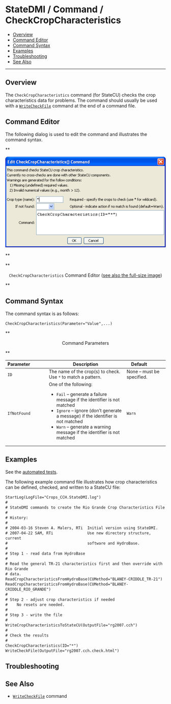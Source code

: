# StateDMI / Command / CheckCropCharacteristics #

* [Overview](#overview)
* [Command Editor](#command-editor)
* [Command Syntax](#command-syntax)
* [Examples](#examples)
* [Troubleshooting](#troubleshooting)
* [See Also](#see-also)

-------------------------

## Overview ##

The `CheckCropCharacteristics` command (for StateCU)
checks the crop characteristics data for problems.  The command should usually be used with a
[`WriteCheckFile`](../WriteCheckFile/WriteCheckFile.md) command at the end of a command file.

## Command Editor ##

The following dialog is used to edit the command and illustrates the command syntax.

**<p style="text-align: center;">
![CheckCropCharacteristics](CheckCropCharacteristics.png)
</p>**

**<p style="text-align: center;">
`CheckCropCharacteristics` Command Editor (<a href="../CheckCropCharacteristics.png">see also the full-size image</a>)
</p>**

## Command Syntax ##

The command syntax is as follows:

```text
CheckCropCharacteristics(Parameter="Value",...)
```
**<p style="text-align: center;">
Command Parameters
</p>**

| **Parameter**&nbsp;&nbsp;&nbsp;&nbsp;&nbsp;&nbsp;&nbsp;&nbsp;&nbsp;&nbsp;&nbsp;&nbsp; | **Description** | **Default**&nbsp;&nbsp;&nbsp;&nbsp;&nbsp;&nbsp;&nbsp;&nbsp;&nbsp;&nbsp; |
| --------------|-----------------|----------------- |
| `ID` | The name of the crop(s) to check.  Use `*` to match a pattern. | None – must be specified. |
| `IfNotFound` | One of the following:<ul><li>`Fail` – generate a failure message if the identifier is not matched</li><li>`Ignore` – ignore (don’t generate a message) if the identifier is not matched</li><li>`Warn` – generate a warning message if the identifier is not matched</li></ul> | `Warn` |

## Examples ##

See the [automated tests](https://github.com/OpenCDSS/cdss-app-statedmi-test/tree/master/test/regression/commands/CheckCropCharacteristics).

The following example command file illustrates how crop characteristics can be defined, checked, and written to a StateCU file:

```
StartLog(LogFile="Crops_CCH.StateDMI.log")
#
# StateDMI commands to create the Rio Grande Crop Characteristics File
#
# History:
#
# 2004-03-16 Steven A. Malers, RTi  Initial version using StateDMI.
# 2007-04-22 SAM, RTi               Use new directory structure, current
#                                   software and HydroBase.
#
# Step 1 - read data from HydroBase
#
# Read the general TR-21 characteristics first and then override with Rio Grande
# data.
ReadCropCharacteristicsFromHydroBase(CUMethod="BLANEY-CRIDDLE_TR-21")
ReadCropCharacteristicsFromHydroBase(CUMethod="BLANEY-CRIDDLE_RIO_GRANDE")
#
# Step 2 - adjust crop characteristics if needed
#    No resets are needed.
#
# Step 3 - write the file
#
WriteCropCharacteristicsToStateCU(OutputFile="rg2007.cch")
#
# Check the results
#
CheckCropCharacteristics(ID="*")
WriteCheckFile(OutputFile="rg2007.cch.check.html")
```

## Troubleshooting ##

## See Also ##

* [`WriteCheckFile`](../WriteCheckFile/WriteCheckFile.md) command

